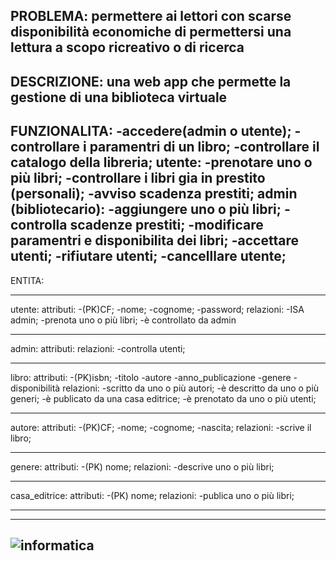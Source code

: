 PROBLEMA:
  permettere ai lettori con scarse disponibilità economiche di permettersi una lettura a scopo ricreativo o di ricerca
------------------------------------------------------------------------------------------------------------------------------
DESCRIZIONE:
  una web app che permette la gestione di una biblioteca virtuale
------------------------------------------------------------------------------------------------------------------------------
FUNZIONALITA:
  -accedere(admin o utente);
  -controllare i paramentri di un libro;
  -controllare il catalogo della libreria;
  utente:
    -prenotare uno o più libri;
    -controllare i libri gia in prestito (personali);
    -avviso scadenza prestiti;
  admin (bibliotecario):
    -aggiungere uno o più libri;
    -controlla scadenze prestiti;
    -modificare paramentri e disponibilita dei libri;
    -accettare utenti;
    -rifiutare utenti;
    -cancelllare utente;
------------------------------------------------------------------------------------------------------------------------------
ENTITA:
*****************************************
utente:
  attributi:
    -(PK)CF;
    -nome;
    -cognome;
    -password;
  relazioni:
    -ISA admin;
    -prenota uno o più libri;
    -è controllato da admin
*****************************************
admin:
  attributi:
  relazioni:
    -controlla utenti;
*****************************************
libro:
  attributi:
    -(PK)isbn;
    -titolo
    -autore
    -anno_publicazione
    -genere
    -disponibilità
  relazioni:
    -scritto da uno o più autori;
    -è descritto da uno o più generi;
    -è publicato da una casa editrice;
    -è prenotato da uno o più utenti;
***************************************** 
autore:
    attributi:
      -(PK)CF;
      -nome;
      -cognome;
      -nascita;
    relazioni:
      -scrive il libro;
*****************************************
genere:
  attributi:
    -(PK) nome;
  relazioni:
    -descrive uno o più libri;
*****************************************
casa_editrice:
  attributi:
    -(PK) nome;
  relazioni:
    -publica uno o più libri;
*****************************************
------------------------------------------------------------------------------------------------------------------------------
![informatica](https://github.com/TodeschiniPaolo/Biblioteca/assets/101709345/ab89c589-e154-4f88-99ff-10b2bc845639)
------------------------------------------------------------------------------------------------------------------------------




    
